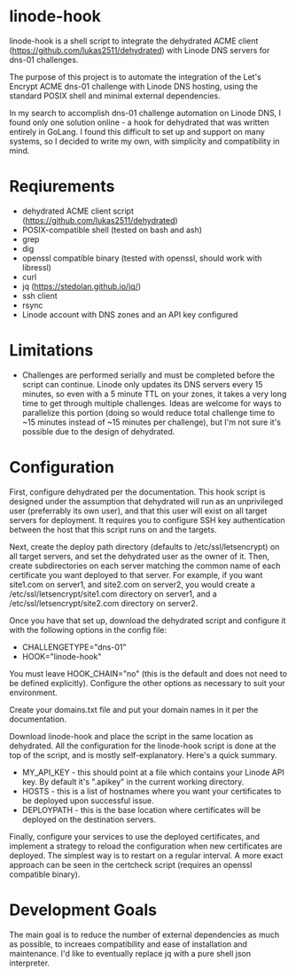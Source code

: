 # linode-hook
linode-hook is a shell script to integrate the dehydrated ACME client (https://github.com/lukas2511/dehydrated) with Linode DNS servers for dns-01 challenges. 

The purpose of this project is to automate the integration of the Let's Encrypt ACME dns-01 challenge with Linode DNS hosting, using the standard POSIX shell and minimal external dependencies.

In my search to accomplish dns-01 challenge automation on Linode DNS, I found only one solution online - a hook for dehydrated that was written entirely in GoLang. I found this difficult to set up and support on many systems, so I decided to write my own, with simplicity and compatibility in mind.

# Reqiurements
- dehydrated ACME client script (https://github.com/lukas2511/dehydrated)
- POSIX-compatible shell (tested on bash and ash)
- grep
- dig
- openssl compatible binary (tested with openssl, should work with libressl)
- curl
- jq (https://stedolan.github.io/jq/)
- ssh client
- rsync
- Linode account with DNS zones and an API key configured

# Limitations
- Challenges are performed serially and must be completed before the script can continue. Linode only updates its DNS servers every 15 minutes, so even with a 5 minute TTL on your zones, it takes a very long time to get through multiple challenges. Ideas are welcome for ways to parallelize this portion (doing so would reduce total challenge time to ~15 minutes instead of ~15 minutes per challenge), but I'm not sure it's possible due to the design of dehydrated.

# Configuration
First, configure dehydrated per the documentation. This hook script is designed under the assumption that dehydrated will run as an unprivileged user (preferrably its own user), and that this user will exist on all target servers for deployment. It requires you to configure SSH key authentication between the host that this script runs on and the targets.

Next, create the deploy path directory (defaults to /etc/ssl/letsencrypt) on all target servers, and set the dehydrated user as the owner of it. Then, create subdirectories on each server matching the common name of each certificate you want deployed to that server. For example, if you want site1.com on server1, and site2.com on server2, you would create a /etc/ssl/letsencrypt/site1.com directory on server1, and a /etc/ssl/letsencrypt/site2.com directory on server2.

Once you have that set up, download the dehydrated script and configure it with the following options in the config file:
- CHALLENGETYPE="dns-01"
- HOOK="linode-hook"

You must leave HOOK_CHAIN="no" (this is the default and does not need to be defined explicitly). Configure the other options as necessary to suit your environment. 

Create your domains.txt file and put your domain names in it per the documentation.

Download linode-hook and place the script in the same location as dehydrated. All the configuration for the linode-hook script is done at the top of the script, and is mostly self-explanatory. Here's a quick summary.

- MY_API_KEY - this should point at a file which contains your Linode API key. By default it's ".apikey" in the current working directory.
- HOSTS - this is a list of hostnames where you want your certificates to be deployed upon successful issue.
- DEPLOYPATH - this is the base location where certificates will be deployed on the destination servers.

Finally, configure your services to use the deployed certificates, and implement a strategy to reload the configuration when new certificates are deployed. The simplest way is to restart on a regular interval. A more exact approach can be seen in the certcheck script (requires an openssl compatible binary).

# Development Goals
The main goal is to reduce the number of external dependencies as much as possible, to increaes compatibility and ease of installation and maintenance. I'd like to eventually replace jq with a pure shell json interpreter.

